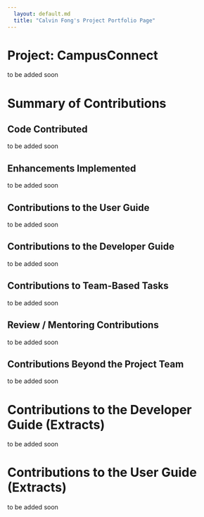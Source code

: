 ```yaml
---
  layout: default.md
  title: "Calvin Fong's Project Portfolio Page"
---
```


# Project: CampusConnect

to be added soon

# Summary of Contributions

## Code Contributed

to be added soon

## Enhancements Implemented

to be added soon

## Contributions to the User Guide

to be added soon

## Contributions to the Developer Guide

to be added soon

## Contributions to Team-Based Tasks

to be added soon

## Review / Mentoring Contributions

to be added soon

## Contributions Beyond the Project Team

to be added soon

# Contributions to the Developer Guide (Extracts)

to be added soon

# Contributions to the User Guide (Extracts)

to be added soon

